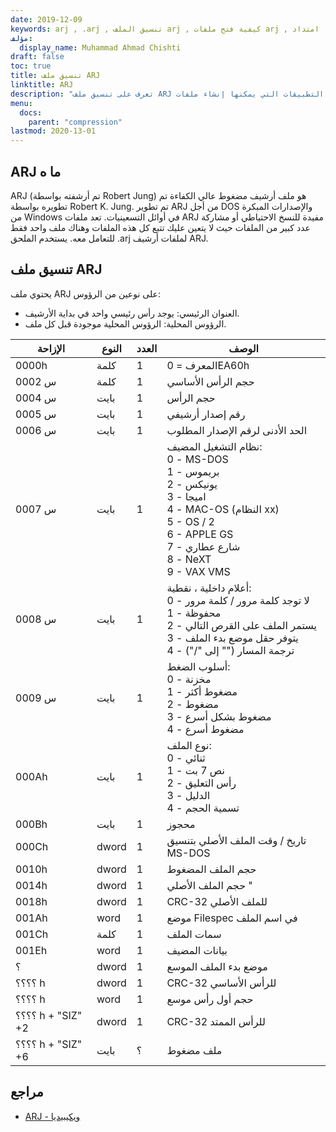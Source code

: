 ```yaml
---
date: 2019-12-09
keywords: arj , .arj , تنسيق الملف arj , كيفية فتح ملفات arj , امتداد .arj , امتداد arj
مؤلف:
  display_name: Muhammad Ahmad Chishti
draft: false
toc: true
title: تنسيق ملف ARJ
linktitle: ARJ
description: "تعرف على تنسيق ملف ARJ وواجهات برمجة التطبيقات التي يمكنها إنشاء ملفات ARJ وفتحها."
menu:
  docs:
    parent: "compression"
lastmod: 2020-13-01
---
```


## ARJ ما ه ##

ARJ (تم أرشفته بواسطة Robert Jung) هو ملف أرشيف مضغوط عالي الكفاءة تم تطويره بواسطة Robert K. Jung. تم تطوير ARJ من أجل DOS والإصدارات المبكرة من Windows في أوائل التسعينيات. تعد ملفات ARJ مفيدة للنسخ الاحتياطي أو مشاركة عدد كبير من الملفات حيث لا يتعين عليك تتبع كل هذه الملفات وهناك ملف واحد فقط للتعامل معه. يستخدم الملحق .arj لملفات أرشيف ARJ.

## تنسيق ملف ARJ ##

يحتوي ملف ARJ على نوعين من الرؤوس:

- العنوان الرئيسي: يوجد رأس رئيسي واحد في بداية الأرشيف.
- الرؤوس المحلية: الرؤوس المحلية موجودة قبل كل ملف.

| الإزاحة | النوع | العدد | الوصف |
| --- | --- | --- | --- |
| 0000h | كلمة | 1 | المعرف = 0EA60h |
| 0002 س | كلمة | 1 | حجم الرأس الأساسي |
| 0004 س | بايت | 1 | حجم الرأس |
| 0005 س | بايت | 1 | رقم إصدار أرشيفي |
| 0006 س | بايت | 1 | الحد الأدنى لرقم الإصدار المطلوب |
| 0007 س | بايت | 1 | نظام التشغيل المضيف:</br> 0 - MS-DOS</br> 1 - بريموس</br> 2 - يونيكس</br> 3 - اميجا</br> 4 - MAC-OS (النظام xx)</br> 5 - OS / 2</br> 6 - APPLE GS</br> 7 - شارع عطاري</br> 8 - NeXT</br> 9 - VAX VMS |
| 0008 س | بايت | 1 | أعلام داخلية ، نقطية:</br> 0 - لا توجد كلمة مرور / كلمة مرور</br> 1 - محفوظة</br> 2 - يستمر الملف على القرص التالي</br> 3 - يتوفر حقل موضع بدء الملف</br> 4 - ترجمة المسار ("\" إلى "/") |
| 0009 س | بايت | 1 | أسلوب الضغط:</br> 0 - مخزنة</br> 1 - مضغوط أكثر</br> 2 - مضغوط</br> 3 - مضغوط بشكل أسرع</br> 4 - مضغوط أسرع |
| 000Ah | بايت | 1 | نوع الملف:</br> 0 - ثنائي</br> 1 - نص 7 بت</br> 2 - رأس التعليق</br> 3 - الدليل</br> 4 - تسمية الحجم |
| 000Bh | بايت | 1 | محجوز |
| 000Ch | dword | 1 | تاريخ / وقت الملف الأصلي بتنسيق MS-DOS |
| 0010h | dword | 1 | حجم الملف المضغوط |
| 0014h | dword | 1 | حجم الملف الأصلي "|
| 0018h | dword | 1 | CRC-32 للملف الأصلي |
| 001Ah | word | 1 | موضع Filespec في اسم الملف |
| 001Ch | كلمة | 1 | سمات الملف |
| 001Eh | word | 1 | بيانات المضيف |
|؟ | dword | 1 | موضع بدء الملف الموسع |
| ؟؟؟؟ h | dword | 1 | CRC-32 للرأس الأساسي |
| ؟؟؟؟ h | word | 1 | حجم أول رأس موسع |
| ؟؟؟؟ h + "SIZ" +2 | dword | 1 | CRC-32 للرأس الممتد |
| ؟؟؟؟ h + "SIZ" +6 | بايت |؟ | ملف مضغوط |

## مراجع ##

- [ARJ - ويكيبيديا](https://en.wikipedia.org/wiki/ARJ)

